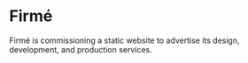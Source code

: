 # Firmé

Firmé is commissioning a static website to advertise its design, development, and production services.
